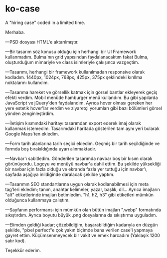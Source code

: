 # ko-case
A "hiring case" coded in a limited time.

 Merhaba.

—PSD dosyası HTML'e aktarılmıştır.

—Bir tasarım söz konusu olduğu için herhangi bir UI Framework kullanmadım. Bulma'nın grid yapısından faydalanacaktım fakat Bulma, oluşturduğum mimariyle ve class isimleriyle çakışınca vazgeçtim.

—Tasarımı, herhangi bir framework kullanılmadan responsive olarak kodladım. 1440px, 1024px, 768px, 425px, 375px şeklindeki kırıllma noktalarını kullandım.

—Tasarıma hareket ve görsellik katmak için görsel bantlar ekleyerek geçiş efekti verdim. Mobil menüde hamburger menü kullandım. Bu gibi yapılarda JavaScript ve jQuery'den faydalandım. Ayrıca hover olması gereken her yere estetik hover'lar verdim ve ziyaretçi yorumları gibi bazı bölümleri görsel yönden zenginleştirdim.

—İletişim kısmındaki haritayı tasarımdan export ederek imaj olarak kullanmak istemedim. Tasarımdaki haritada gösterilen tam aynı yeri bularak Google Maps'ten ekledim.

—Form tarih alanlarına tarih seçici ekledim. Geçmiş bir tarih seçildiğinde ve formda boş bırakıldığında uyarı alınmaktadır.

—Navbar'ı sabitledim. Gönderilen tasarımda navbar boş bir kısım olarak görünüyordu. Logoyu ve menüyü navbar'a dahil ettim. Bu şekilde yüksekliği bir navbar için fazla olduğu ve ekranda fazla yer tuttuğu için navbar'ı, sayfada aşağıya inildiğinde daralacak şekilde yaptım.

—Tasarımın SEO standartlarına uygun olarak kodlanabilmesi için meta tag'leri ekledim; tanım, anahtar kelimeler, yazar, başlık, dil... Ayrıca imajların "alt" etiketlerinde imajları betimledim. "h1, h2, h3" gibi etiketleri mümkün olduğunca kullanmaya çalıştım.

—Sayfanın performansı için mümkün olan bütün imajları ".webp" formatında sıkıştırdım. Ayrıca boyutu büyük .png dosyalarına da sıkıştırma uyguladım.

—Elimden geldiği kadar; çözebildiğim, başarabildiğim kadarıyla en düzgün şekilde, "pixel perfect"e çok yakın biçimde bana verilen case'i yapmaya gayret ettim. Küçümsenmeyecek bir vakit ve emek harcadım (Yaklaşık 1200 satır kod).

 Teşekkür ederim.

